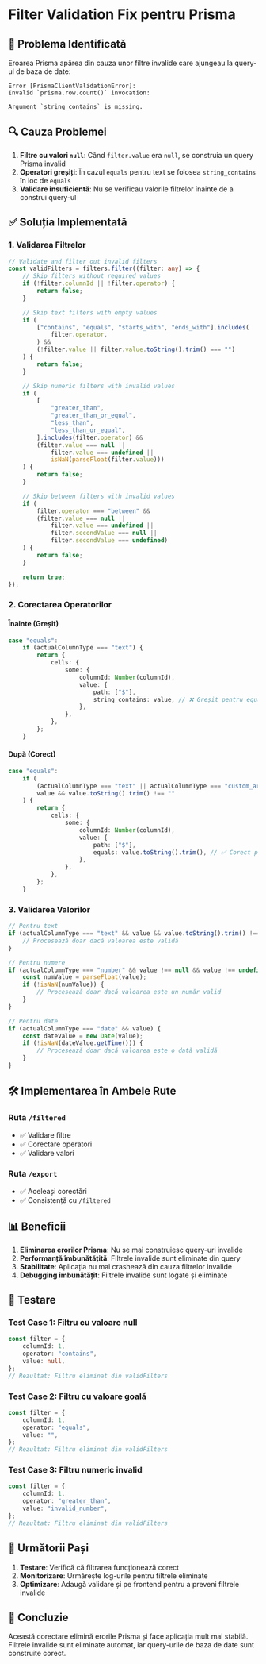 <!-- @format -->

# Filter Validation Fix pentru Prisma

## 🚨 Problema Identificată

Eroarea Prisma apărea din cauza unor filtre invalide care ajungeau la query-ul
de baza de date:

```
Error [PrismaClientValidationError]:
Invalid `prisma.row.count()` invocation:

Argument `string_contains` is missing.
```

## 🔍 Cauza Problemei

1. **Filtre cu valori `null`**: Când `filter.value` era `null`, se construia un
   query Prisma invalid
2. **Operatori greșiți**: În cazul `equals` pentru text se folosea
   `string_contains` în loc de `equals`
3. **Validare insuficientă**: Nu se verificau valorile filtrelor înainte de a
   construi query-ul

## ✅ Soluția Implementată

### 1. **Validarea Filtrelor**

```typescript
// Validate and filter out invalid filters
const validFilters = filters.filter((filter: any) => {
	// Skip filters without required values
	if (!filter.columnId || !filter.operator) {
		return false;
	}

	// Skip text filters with empty values
	if (
		["contains", "equals", "starts_with", "ends_with"].includes(
			filter.operator,
		) &&
		(!filter.value || filter.value.toString().trim() === "")
	) {
		return false;
	}

	// Skip numeric filters with invalid values
	if (
		[
			"greater_than",
			"greater_than_or_equal",
			"less_than",
			"less_than_or_equal",
		].includes(filter.operator) &&
		(filter.value === null ||
			filter.value === undefined ||
			isNaN(parseFloat(filter.value)))
	) {
		return false;
	}

	// Skip between filters with invalid values
	if (
		filter.operator === "between" &&
		(filter.value === null ||
			filter.value === undefined ||
			filter.secondValue === null ||
			filter.secondValue === undefined)
	) {
		return false;
	}

	return true;
});
```

### 2. **Corectarea Operatorilor**

#### Înainte (Greșit)

```typescript
case "equals":
    if (actualColumnType === "text") {
        return {
            cells: {
                some: {
                    columnId: Number(columnId),
                    value: {
                        path: ["$"],
                        string_contains: value, // ❌ Greșit pentru equals
                    },
                },
            },
        };
    }
```

#### După (Corect)

```typescript
case "equals":
    if (
        (actualColumnType === "text" || actualColumnType === "custom_array") &&
        value && value.toString().trim() !== ""
    ) {
        return {
            cells: {
                some: {
                    columnId: Number(columnId),
                    value: {
                        path: ["$"],
                        equals: value.toString().trim(), // ✅ Corect pentru equals
                    },
                },
            },
        };
    }
```

### 3. **Validarea Valorilor**

```typescript
// Pentru text
if (actualColumnType === "text" && value && value.toString().trim() !== "") {
	// Procesează doar dacă valoarea este validă
}

// Pentru numere
if (actualColumnType === "number" && value !== null && value !== undefined) {
	const numValue = parseFloat(value);
	if (!isNaN(numValue)) {
		// Procesează doar dacă valoarea este un număr valid
	}
}

// Pentru date
if (actualColumnType === "date" && value) {
	const dateValue = new Date(value);
	if (!isNaN(dateValue.getTime())) {
		// Procesează doar dacă valoarea este o dată validă
	}
}
```

## 🛠️ Implementarea în Ambele Rute

### Ruta `/filtered`

- ✅ Validare filtre
- ✅ Corectare operatori
- ✅ Validare valori

### Ruta `/export`

- ✅ Aceleași corectări
- ✅ Consistență cu `/filtered`

## 📊 Beneficii

1. **Eliminarea erorilor Prisma**: Nu se mai construiesc query-uri invalide
2. **Performanță îmbunătățită**: Filtrele invalide sunt eliminate din query
3. **Stabilitate**: Aplicația nu mai crashează din cauza filtrelor invalide
4. **Debugging îmbunătățit**: Filtrele invalide sunt logate și eliminate

## 🧪 Testare

### Test Case 1: Filtru cu valoare null

```typescript
const filter = {
	columnId: 1,
	operator: "contains",
	value: null,
};
// Rezultat: Filtru eliminat din validFilters
```

### Test Case 2: Filtru cu valoare goală

```typescript
const filter = {
	columnId: 1,
	operator: "equals",
	value: "",
};
// Rezultat: Filtru eliminat din validFilters
```

### Test Case 3: Filtru numeric invalid

```typescript
const filter = {
	columnId: 1,
	operator: "greater_than",
	value: "invalid_number",
};
// Rezultat: Filtru eliminat din validFilters
```

## 🚀 Următorii Pași

1. **Testare**: Verifică că filtrarea funcționează corect
2. **Monitorizare**: Urmărește log-urile pentru filtrele eliminate
3. **Optimizare**: Adaugă validare și pe frontend pentru a preveni filtrele
   invalide

## 📝 Concluzie

Această corectare elimină erorile Prisma și face aplicația mult mai stabilă.
Filtrele invalide sunt eliminate automat, iar query-urile de baza de date sunt
construite corect.
